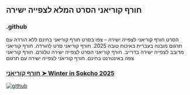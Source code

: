 ## חורף קוריאני הסרט המלא לצפייה ישירה

### .github

הסרט חורף קוריאני לצפייה ישירה – צפו בסרט חורף קוריאני בחינם ללא הורדה עם תרגום מובנה בעברית באיכות טובה 2025. חורף קוריאני סרט להורדה. חורף קוריאני מדובב לצפייה ישירה בדרייב. חורף קוריאני הסרט לצפייה ישירה טלגרם. חורף קוריאני צפה באינטרנט בחינם. חורף קוריאני לצפייה ישירה עם תרגום

### [חורף קוריאני ➤ Winter in Sokcho 2025](https://watching4khdmovies.blogspot.com/2025/07/winter-in-sokcho-he.html)

<a href="https://watching4khdmovies.blogspot.com/2025/07/winter-in-sokcho-he.html" rel="nofollow"><img src="https://image.tmdb.org/t/p/w1280/2NluFpU2mVyArHDq5aazdSnL6YR.jpg" alt="github" data-canonical-src="https://image.tmdb.org/t/p/w1280/2NluFpU2mVyArHDq5aazdSnL6YR.jpg" style="max-width: 100%;"></a>
